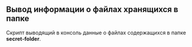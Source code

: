 ## Вывод информации о файлаx хранящихся в папке

Скрипт выводящий в консоль данные о файлах содержащихся в папке **secret-folder**.
